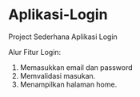 # Aplikasi-Login
Project Sederhana Aplikasi Login

Alur Fitur Login:
1. Memasukkan email dan password
2. Memvalidasi masukan.
3. Menampilkan halaman home.

